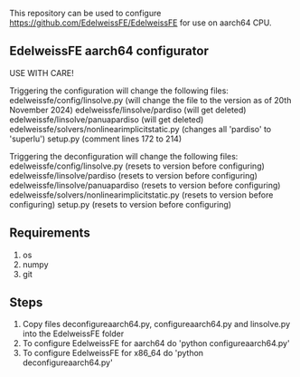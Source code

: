 This repository can be used to configure https://github.com/EdelweissFE/EdelweissFE for use on aarch64 CPU.

EdelweissFE aarch64 configurator
--------------------------------

USE WITH CARE!

Triggering the configuration will change the following files:
edelweissfe/config/linsolve.py 						(will change the file to the version as of 20th November 2024)
edelweissfe/linsolve/pardiso 						(will get deleted)
edelweissfe/linsolve/panuapardiso 					(will get deleted)
edelweissfe/solvers/nonlinearimplicitstatic.py 	(changes all 'pardiso' to 'superlu')
setup.py												(comment lines 172 to 214)

Triggering the deconfiguration will change the following files:
edelweissfe/config/linsolve.py 						(resets to version before configuring)
edelweissfe/linsolve/pardiso 						(resets to version before configuring)
edelweissfe/linsolve/panuapardiso 					(resets to version before configuring)
edelweissfe/solvers/nonlinearimplicitstatic.py 	(resets to version before configuring)
setup.py												(resets to version before configuring)


Requirements
------------
1. os
2. numpy
3. git


Steps
-----
1. Copy files deconfigureaarch64.py, configureaarch64.py and linsolve.py into the EdelweissFE folder
2. To configure EdelweissFE for aarch64 do 'python configureaarch64.py'
3. To configure EdelweissFE for x86_64 do 'python deconfigureaarch64.py'
